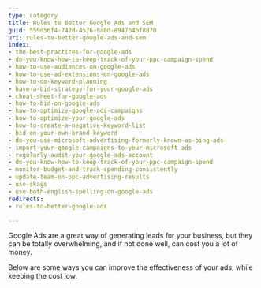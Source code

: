```yaml
---
type: category
title: Rules to Better Google Ads and SEM
guid: 559d56f4-742d-4576-9a8d-8947b4bf8870
uri: rules-to-better-google-ads-and-sem
index:
- the-best-practices-for-google-ads
- do-you-know-how-to-keep-track-of-your-ppc-campaign-spend
- how-to-use-audiences-on-google-ads
- how-to-use-ad-extensions-on-google-ads
- how-to-do-keyword-planning
- have-a-bid-strategy-for-your-google-ads
- cheat-sheet-for-google-ads
- how-to-bid-on-google-ads
- how-to-optimize-google-ads-campaigns
- how-to-optimize-your-google-ads
- how-to-create-a-negative-keyword-list
- bid-on-your-own-brand-keyword
- do-you-use-microsoft-advertising-formerly-known-as-bing-ads
- import-your-google-campaigns-to-your-microsoft-ads
- regularly-audit-your-google-ads-account
- do-you-know-how-to-keep-track-of-your-ppc-campaign-spend
- monitor-budget-and-track-spending-consistently
- update-team-on-ppc-advertising-results
- use-skags
- use-both-english-spelling-on-google-ads
redirects:
- rules-to-better-google-ads

---
```


Google Ads are a great way of generating leads for your business, but they can be totally overwhelming, and if not done well, can cost you a lot of money.

Below are some ways you can improve the effectiveness of your ads, while keeping the cost low.
